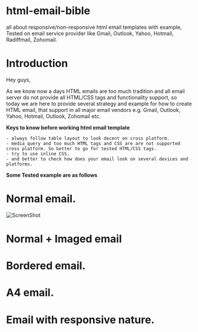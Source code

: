# html-email-bible
all about responsive/non-responsive html email templates with example, Tested on email service provider like Gmail, Outlook, Yahoo, Hotmail, Radiffmail, Zohomail.

# Introduction 

Hey guys,

As we know now a days HTML emails are too much tradition and all email server do not provide all HTML/CSS tags and functionality support,
so today we are here to provide several strategy and example for how to create HTML email, that support in all major email vendors e.g.
Gmail, Outlook, Yahoo, Hotmail, Outlook, Zohomail etc.

**Keys to know before working html email template**

	- always follow table layout to look decent on cross platform.
	- media query and too much HTML tags and CSS are are not supported cross platform. So better to go for tested HTML/CSS tags.
	- try to use inline CSS.
	- and better to check how does your email look on several devices and platforms.
	
**Some Tested example are as follows**
	
# Normal email.
   ![ScreenShot](http://app4pc.com/static/images/app4pc.png)
   
# Normal + Imaged email

# Bordered email.

# A4 email.

# Email with responsive nature.

